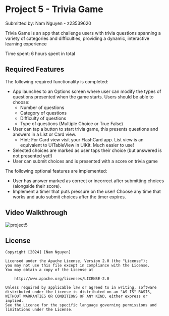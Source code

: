 # Project 5 - Trivia Game

Submitted by: Nam Nguyen - z23539620

Trivia Game is an app that challenge users with trivia questions spanning a variety of categories and difficulties, providing a dynamic, interactive learning experience

Time spent: 6 hours spent in total

## Required Features

The following required functionality is completed:

- App launches to an Options screen where user can modify the types of questions presented when the game starts. Users should be able to choose:
  + Number of questions
  + Category of questions
  + Difficulty of questions
  + Type of questions (Multiple Choice or True False)
- User can tap a button to start trivia game, this presents questions and answers in a List or Card view.
  + Hint: For Card view visit your FlashCard app. List view is an equivalent to UITableView in UIKit. Much easier to use!
- Selected choices are marked as user taps their choice (but answered is not presented yet!)
- User can submit choices and is presented with a score on trivia game
 
The following optional features are implemented:

-  User has answer marked as correct or incorrect after submitting choices (alongside their score).
-  Implement a timer that puts pressure on the user! Choose any time that works and auto submit choices after the timer expires. 


## Video Walkthrough



![project5](https://github.com/user-attachments/assets/c21a515d-248c-4ad7-84f0-261606815148)



## License

    Copyright [2024] [Nam Nguyen]

    Licensed under the Apache License, Version 2.0 (the "License");
    you may not use this file except in compliance with the License.
    You may obtain a copy of the License at

        http://www.apache.org/licenses/LICENSE-2.0

    Unless required by applicable law or agreed to in writing, software
    distributed under the License is distributed on an "AS IS" BASIS,
    WITHOUT WARRANTIES OR CONDITIONS OF ANY KIND, either express or implied.
    See the License for the specific language governing permissions and
    limitations under the License.
